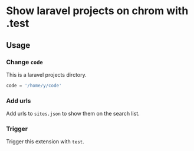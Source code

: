 # Show laravel projects on chrom with .test

## Usage

### Change `code`

This is a laravel projects dirctory.

```python
code = '/home/y/code'
```

### Add urls

Add urls to `sites.json` to show them on the search list.

### Trigger

Trigger this extension with `test`.
